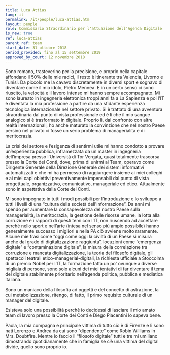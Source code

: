 ```yaml
---
title: Luca Attias
lang: it
permalink: /it/people/luca-attias.htm
layout: people
role: Commissario Straordinario per l'attuazione dell'Agenda Digitale
is_new: true
ref: luca-attias
parent_ref: team
start_date: 31 ottobre 2018
period_provided: fino al 15 settembre 2019
approved_by_court: 12 novembre 2018
---
```


Sono romano, trasteverino per la precisione, e proprio nella capitale affondano il 50% delle mie radici, il resto è itinerante tra Valencia, Livorno e Tunisi. Da piccolo me la cavavo discretamente in diversi sport e sognavo di diventare come il mio idolo, Pietro Mennea. E in un certo senso ci sono riuscito, la velocità e il lavoro intenso mi hanno sempre accompagnato. Mi sono laureato in ingegneria elettronica troppi anni fa a La Sapienza e poi l’IT è diventata la mia professione a partire da una sfidante esperienza tecnologica internazionale nel settore privato. Si è trattato di una avventura straordinaria dal punto di vista professionale ed è lì che il mio sangue analogico si è trasformato in digitale. Proprio lì, dal confronto con altre realtà internazionali, ho anche maturato la convinzione che nel nostro Paese persino nel privato ci fosse un serio problema di managerialità e di meritocrazia.

La crisi del settore e l’esigenza di sentirmi utile mi hanno condotto a provare un’esperienza pubblica, inframezzata da un master in ingegneria dell’impresa presso l’Università di Tor Vergata, quasi totalmente trascorsa presso la Corte dei Conti, dove, prima di unirmi al Team, operavo come Dirigente Generale della Direzione Generale dei sistemi informativi automatizzati e che mi ha permesso di raggiungere insieme ai miei colleghi e ai miei capi obiettivi preventivamente impensabili dal punto di vista progettuale, organizzativo, comunicativo, manageriale ed etico. Attualmente sono in aspettativa dalla Corte dei Conti.

Mi sono impegnato in tutti i modi possibili per l’introduzione e lo sviluppo a tutti i livelli di una “cultura della società dell'informazione”. Da anni mi spendo per aumentare la consapevolezza del nostro Paese sulla managerialità, la meritocrazia, la gestione delle risorse umane, la lotta alla corruzione e i rapporti di questi temi con l’IT, non riuscendo ad accettare perché nello sport e nell’arte (intesa nel senso più ampio possibile) hanno generalmente successo i migliori e nella PA ciò avviene molto raramente.
Alcune mie frasi come “oggi come oggi la civiltà di un Paese si misura anche dal grado di digitalizzazione raggiunta”, locuzioni come “emergenza digitale” e “contaminazione digitale”, la misura della correlazione tra corruzione e mancata digitalizzazione, la teoria del filosofo digitale, gli spettacoli teatrali etico-managerial-digitali, la richiesta ufficiale a Stoccolma di un premio Nobel per l’IT, la formazione fatta un po' ovunque a diverse migliaia di persone, sono solo alcuni dei miei tentativi di far diventare il tema del digitale stabilmente prioritario nell’agenda politica, pubblica e mediatica italiana.

Sono un maniaco della filosofia ad oggetti e del concetto di astrazione, la cui metabolizzazione, ritengo, di fatto, il primo requisito culturale di un manager del digitale.

Esisteva solo una possibilità perchè io decidessi di lasciare il mio amato team di lavoro presso la Corte dei Conti e Diego Piacentini lo sapeva bene.

Paola, la mia compagna e principale vittima di tutto ciò è di Firenze e lì sono nati Lorenzo e Andrea da cui sono “dipendente” come Robin Williams in Mrs. Doubtfire.  Mentre io faccio il “filosofo digitale” tutti e tre mi umiliano dimostrando quotidianamente che in famiglia se c’è una vittima del digital divide, quello sono proprio io.

